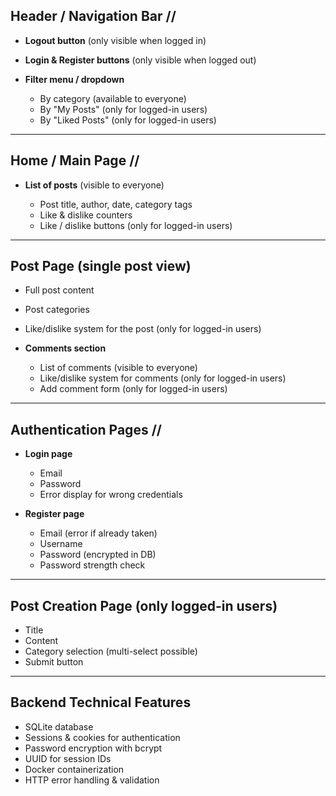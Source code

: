 ## **Header / Navigation Bar** //

* **Logout button** (only visible when logged in)
* **Login & Register buttons** (only visible when logged out)
* **Filter menu / dropdown**

  * By category (available to everyone)
  * By "My Posts" (only for logged-in users)
  * By "Liked Posts" (only for logged-in users)

---

## **Home / Main Page** //

* **List of posts** (visible to everyone)

  * Post title, author, date, category tags
  * Like & dislike counters
  * Like / dislike buttons (only for logged-in users)

---

## **Post Page** (single post view)

* Full post content
* Post categories
* Like/dislike system for the post (only for logged-in users)
* **Comments section**

  * List of comments (visible to everyone)
  * Like/dislike system for comments (only for logged-in users)
  * Add comment form (only for logged-in users)

---

## **Authentication Pages**   //

* **Login page**

  * Email
  * Password
  * Error display for wrong credentials
* **Register page**

  * Email (error if already taken)
  * Username 
  * Password (encrypted in DB)
  * Password strength check

---

## **Post Creation Page** (only logged-in users)

* Title
* Content
* Category selection (multi-select possible)
* Submit button

---

## **Backend Technical Features**

* SQLite database
* Sessions & cookies for authentication
* Password encryption with bcrypt
* UUID for session IDs
* Docker containerization
* HTTP error handling & validation


